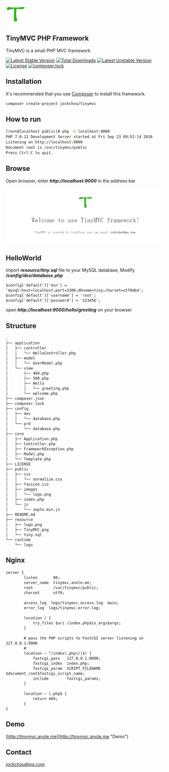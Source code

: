 ![logo](./resource/logo.png)

## TinyMVC PHP Framework
TinyMVC is a small PHP MVC framework

[![Latest Stable Version](https://poser.pugx.org/jockchou/tinymvc/v/stable)](https://packagist.org/packages/jockchou/tinymvc#1.0.0)
[![Total Downloads](https://poser.pugx.org/jockchou/tinymvc/downloads)](https://packagist.org/packages/jockchou/tinymvc/stats)
[![Latest Unstable Version](https://poser.pugx.org/jockchou/tinymvc/v/unstable)](https://packagist.org/packages/jockchou/tinymvc#dev-master)
[![License](https://poser.pugx.org/jockchou/tinymvc/license)](https://raw.githubusercontent.com/jockchou/TinyMVC/master/LICENSE)
[![composer.lock](https://poser.pugx.org/jockchou/tinymvc/composerlock)](https://github.com/jockchou/TinyMVC/blob/master/composer.lock)


## Installation

It's recommended that you use [Composer](https://getcomposer.org/) to install this framework.

```bash
composer create-project jockchou/tinymvc
```

## How to run

```bash
[root@localhost public]# php -S localhost:9000
PHP 7.0.11 Development Server started at Fri Sep 23 09:52:14 2016
Listening on http://localhost:9090
Document root is /var/tinymvc/public
Press Ctrl-C to quit.
```

## Browse
Open browser, enter ***http://localhost:9000*** in the address bar

![logo](./resource/TinyMVC.png)

## HelloWorld

import ***resource/tiny.sql*** file to your MySQL database, Modify ***/config/dev/database.php***

```
$config['default']['dsn'] = 'mysql:host=localhost;port=3306;dbname=tiny;charset=utf8mb4';
$config['default']['username'] = 'root';
$config['default']['password'] = '123456';
```

open ***http://localhost:9000/hello/greeting*** on your browser

## Structure

```
.
├── application
│   ├── controller
│   │   └── HelloController.php
│   ├── model
│   │   └── UserModel.php
│   └── view
│       ├── 404.php
│       ├── 500.php
│       ├── Hello
│       │   └── greeting.php
│       └── welcome.php
├── composer.json
├── composer.lock
├── config
│   ├── dev
│   │   └── database.php
│   └── prd
│       └── database.php
├── core
│   ├── Application.php
│   ├── Controller.php
│   ├── FrameworkException.php
│   ├── Model.php
│   └── Template.php
├── LICENSE
├── public
│   ├── css
│   │   └── normalize.css
│   ├── favicon.ico
│   ├── images
│   │   └── logo.png
│   ├── index.php
│   └── js
│       └── zepto.min.js
├── README.md
├── resource
│   ├── logo.png
│   ├── TinyMVC.png
│   └── tiny.sql
└── runtime
    └── logs
```

## Nginx
```
server {
        listen       80;
        server_name  tinymvc.anole.me;
        root         /var/tinymvc/public;
        charset      utf8;

        access_log  logs/tinymvc.access.log  main;
        error_log  logs/tinymvc.error.log;

        location / {
            try_files $uri /index.php$is_args$args;
        }

        # pass the PHP scripts to FastCGI server listening on 127.0.0.1:9000
        #
        location ~ ^/index\.php(/|$) {
            fastcgi_pass   127.0.0.1:9000;
            fastcgi_index  index.php;
            fastcgi_param  SCRIPT_FILENAME $document_root$fastcgi_script_name;
            include        fastcgi_params;
        }

        location ~ \.php$ {
            return 404;
        }
}
```

## Demo
[http://tinymvc.anole.me](http://tinymvc.anole.me "Demo")
## Contact

jockchou@qq.com